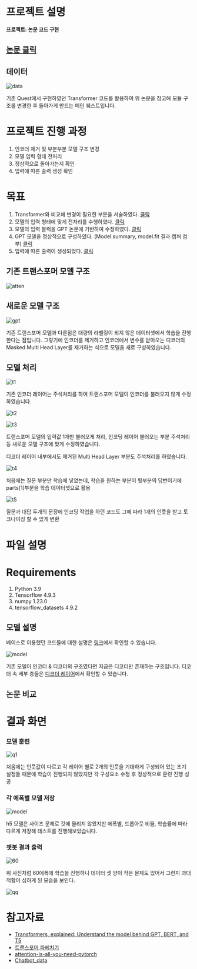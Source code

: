# 프로젝트 설명
**프로젝트: 논문 코드 구현**

## [논문 클릭](https://s3-us-west-2.amazonaws.com/openai-assets/research-covers/language-unsupervised/language_understanding_paper.pdf)

## 데이터
![data](img/data.png)

기존 Quest에서 구현하였던 Transformer 코드를 활용하여 위 논문을 참고해 모듈 구조를 변경한 후 돌아가게 만드는 메인 퀘스트입니다.

# 프로젝트 진행 과정
1. 인코더 제거 및 부분부분 모델 구조 변경
2. 모델 입력 형태 전처리
3. 정상적으로 돌아가는지 확인
4. 입력에 따른 출력 생성 확인

# 목표
1. Transformer와 비교해 변경이 필요한 부분을 서술하였다. 
[클릭](#새로운-모델-구조)
2. 모델의 입력 형태에 맞게 전처리를 수행하였다.
[클릭](#모델-처리)
3. 모델의 입력 블럭을 GPT 논문에 기반하여 수정하였다.
[클릭](#논문-비교)
4. GPT 모델을 정상적으로 구성하였다. (Model.summary, model.fit 결과 캡쳐 첨부)
[클릭](#모델-설명)
5. 입력에 따른 출력이 생성되었다.
[클릭](#챗봇-결과-출력)

## 기존 트랜스포머 모델 구조
![atten](img/transformer.png)
## 새로운 모델 구조
![gpt](img/gpt1.png)

기존 트랜스포머 모델과 다른점은 대량의 라벨링이 되지 않은 데이터셋에서 학습을 진행한다는 점입니다. 그렇기에 인코더를 제거하고 인코더에서 변수를 받아오는 디코더의 Masked Multi Head Layer를 제거하는 식으로 모델을 새로 구성하였습니다.

## 모델 처리

![t1](img/t1.png)

기존 인코더 레이어는 주석처리를 하여 트랜스포머 모델이 인코더를 불러오지 않게 수정하였습니다.

![t2](img/t2.png)

![t3](img/t3.png)


트랜스포머 모델의 입력값 1개만 불러오게 처리, 인코딩 레이어 불러오는 부분 주석처리 등 새로운 모델 구조에 맞게 수정하였습니다.

디코더 레이어 내부에서도 제거된 Multi Head Layer 부분도 주석처리를 하였습니다.

![t4](img/t6.png)

처음에는 질문 부분만 학습에 넣었는데, 학습을 원하는 부분이 뒷부분의 답변이기에 parts[1]부분을 학습 데이터셋으로 활용

![t5](img/t5.png)

질문과 대답 두개의 문장에 인코딩 작업을 하던 코드도 그에 따라 1개의 인풋을 받고 토크나이징 할 수 있게 변환

# 파일 설명


# Requirements

1. Python 3.9
2. Tensorflow 4.9.3
3. numpy 1.23.0
4. tensorflow_datasets 4.9.2

## 모델 설명

베이스로 이용했던 코드들에 대한 설명은 [링크](../../Quests/Quest8_20240619/README.md)에서 확인할 수 있습니다.

![model](img/model.png)

기존 모델이 인코더 & 디코더의 구조였다면 지금은 디코더만 존재하는 구조입니다.
디코더 속 세부 층들은 [디코더 레이어](transformer/Layers.py)에서 확인할 수 있습니다.

## 논문 비교



# 결과 화면

### 모델 훈련

![q1](img/q1.png)

처음에는 인풋값이 다르고 각 레이어 별로 2개의 인풋을 기대하게 구성되어 있는 초기 설정들 때문에 학습이 진행되지 않았지만 각 구성요소 수정 후 정상적으로 훈련 진행 성공

### 각 에폭별 모델 저장

![model](img/epoch.png)

h5 모델은 사이즈 문제로 깃에 올리지 않았지만 에폭별, 드롭아웃 비율, 학습률에 따라 다르게 저장해 테스트를 진행해보았습니다.

### 챗봇 결과 출력

![60](img/e60.png)

위 사진처럼 60에폭에 학습을 진행하니 데이터 셋 양이 작은 문제도 있어서 그런지 과대적합이 심하게 된 모습을 보인다.

![qq](img/qq.png)

# 참고자료

* [Transformers, explained: Understand the model behind GPT, BERT, and T5](https://www.youtube.com/watch?v=SZorAJ4I-sA)
* [트랜스포머 파헤치기](https://www.blossominkyung.com/deeplearning/transformer-mha)
* [attention-is-all-you-need-pytorch](https://github.com/jadore801120/attention-is-all-you-need-pytorch/tree/master?tab=readme-ov-file)
* [Chatbot_data](https://github.com/songys/Chatbot_data/tree/master)